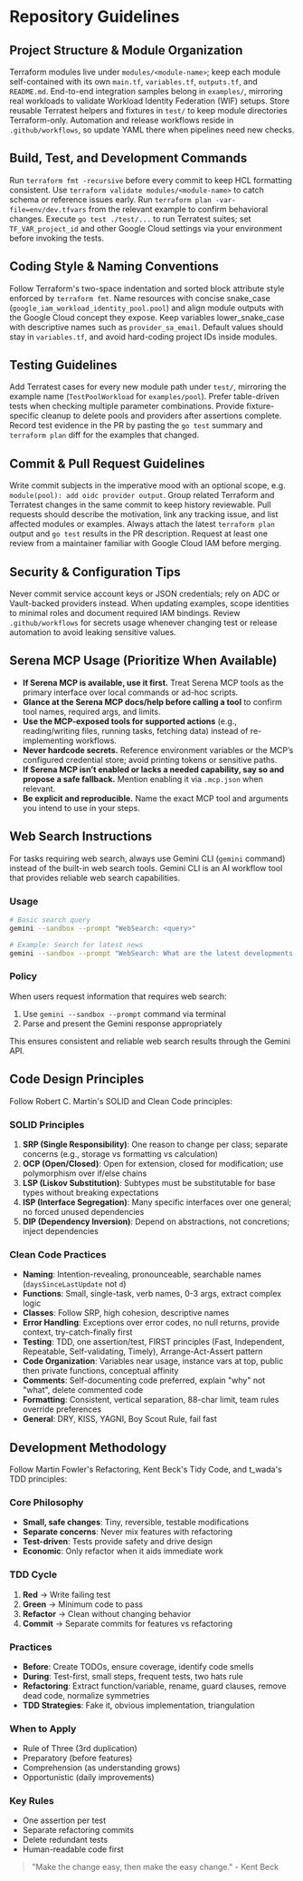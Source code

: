 # Repository Guidelines

## Project Structure & Module Organization

Terraform modules live under `modules/<module-name>`; keep each module self-contained with its own `main.tf`, `variables.tf`, `outputs.tf`, and `README.md`. End-to-end integration samples belong in `examples/`, mirroring real workloads to validate Workload Identity Federation (WIF) setups. Store reusable Terratest helpers and fixtures in `test/` to keep module directories Terraform-only. Automation and release workflows reside in `.github/workflows`, so update YAML there when pipelines need new checks.

## Build, Test, and Development Commands

Run `terraform fmt -recursive` before every commit to keep HCL formatting consistent. Use `terraform validate modules/<module-name>` to catch schema or reference issues early. Run `terraform plan -var-file=env/dev.tfvars` from the relevant example to confirm behavioral changes. Execute `go test ./test/...` to run Terratest suites; set `TF_VAR_project_id` and other Google Cloud settings via your environment before invoking the tests.

## Coding Style & Naming Conventions

Follow Terraform's two-space indentation and sorted block attribute style enforced by `terraform fmt`. Name resources with concise snake_case (`google_iam_workload_identity_pool.pool`) and align module outputs with the Google Cloud concept they expose. Keep variables lower_snake_case with descriptive names such as `provider_sa_email`. Default values should stay in `variables.tf`, and avoid hard-coding project IDs inside modules.

## Testing Guidelines

Add Terratest cases for every new module path under `test/`, mirroring the example name (`TestPoolWorkload` for `examples/pool`). Prefer table-driven tests when checking multiple parameter combinations. Provide fixture-specific cleanup to delete pools and providers after assertions complete. Record test evidence in the PR by pasting the `go test` summary and `terraform plan` diff for the examples that changed.

## Commit & Pull Request Guidelines

Write commit subjects in the imperative mood with an optional scope, e.g. `module(pool): add oidc provider output`. Group related Terraform and Terratest changes in the same commit to keep history reviewable. Pull requests should describe the motivation, link any tracking issue, and list affected modules or examples. Always attach the latest `terraform plan` output and `go test` results in the PR description. Request at least one review from a maintainer familiar with Google Cloud IAM before merging.

## Security & Configuration Tips

Never commit service account keys or JSON credentials; rely on ADC or Vault-backed providers instead. When updating examples, scope identities to minimal roles and document required IAM bindings. Review `.github/workflows` for secrets usage whenever changing test or release automation to avoid leaking sensitive values.

## Serena MCP Usage (Prioritize When Available)

- **If Serena MCP is available, use it first.** Treat Serena MCP tools as the primary interface over local commands or ad-hoc scripts.
- **Glance at the Serena MCP docs/help before calling a tool** to confirm tool names, required args, and limits.
- **Use the MCP-exposed tools for supported actions** (e.g., reading/writing files, running tasks, fetching data) instead of re-implementing workflows.
- **Never hardcode secrets.** Reference environment variables or the MCP’s configured credential store; avoid printing tokens or sensitive paths.
- **If Serena MCP isn’t enabled or lacks a needed capability, say so and propose a safe fallback.** Mention enabling it via `.mcp.json` when relevant.
- **Be explicit and reproducible.** Name the exact MCP tool and arguments you intend to use in your steps.

## Web Search Instructions

For tasks requiring web search, always use Gemini CLI (`gemini` command) instead of the built-in web search tools.
Gemini CLI is an AI workflow tool that provides reliable web search capabilities.

### Usage

```sh
# Basic search query
gemini --sandbox --prompt "WebSearch: <query>"

# Example: Search for latest news
gemini --sandbox --prompt "WebSearch: What are the latest developments in AI?"
```

### Policy

When users request information that requires web search:

1. Use `gemini --sandbox --prompt` command via terminal
2. Parse and present the Gemini response appropriately

This ensures consistent and reliable web search results through the Gemini API.

## Code Design Principles

Follow Robert C. Martin's SOLID and Clean Code principles:

### SOLID Principles

1. **SRP (Single Responsibility)**: One reason to change per class; separate concerns (e.g., storage vs formatting vs calculation)
2. **OCP (Open/Closed)**: Open for extension, closed for modification; use polymorphism over if/else chains
3. **LSP (Liskov Substitution)**: Subtypes must be substitutable for base types without breaking expectations
4. **ISP (Interface Segregation)**: Many specific interfaces over one general; no forced unused dependencies
5. **DIP (Dependency Inversion)**: Depend on abstractions, not concretions; inject dependencies

### Clean Code Practices

- **Naming**: Intention-revealing, pronounceable, searchable names (`daysSinceLastUpdate` not `d`)
- **Functions**: Small, single-task, verb names, 0-3 args, extract complex logic
- **Classes**: Follow SRP, high cohesion, descriptive names
- **Error Handling**: Exceptions over error codes, no null returns, provide context, try-catch-finally first
- **Testing**: TDD, one assertion/test, FIRST principles (Fast, Independent, Repeatable, Self-validating, Timely), Arrange-Act-Assert pattern
- **Code Organization**: Variables near usage, instance vars at top, public then private functions, conceptual affinity
- **Comments**: Self-documenting code preferred, explain "why" not "what", delete commented code
- **Formatting**: Consistent, vertical separation, 88-char limit, team rules override preferences
- **General**: DRY, KISS, YAGNI, Boy Scout Rule, fail fast

## Development Methodology

Follow Martin Fowler's Refactoring, Kent Beck's Tidy Code, and t_wada's TDD principles:

### Core Philosophy

- **Small, safe changes**: Tiny, reversible, testable modifications
- **Separate concerns**: Never mix features with refactoring
- **Test-driven**: Tests provide safety and drive design
- **Economic**: Only refactor when it aids immediate work

### TDD Cycle

1. **Red** → Write failing test
2. **Green** → Minimum code to pass
3. **Refactor** → Clean without changing behavior
4. **Commit** → Separate commits for features vs refactoring

### Practices

- **Before**: Create TODOs, ensure coverage, identify code smells
- **During**: Test-first, small steps, frequent tests, two hats rule
- **Refactoring**: Extract function/variable, rename, guard clauses, remove dead code, normalize symmetries
- **TDD Strategies**: Fake it, obvious implementation, triangulation

### When to Apply

- Rule of Three (3rd duplication)
- Preparatory (before features)
- Comprehension (as understanding grows)
- Opportunistic (daily improvements)

### Key Rules

- One assertion per test
- Separate refactoring commits
- Delete redundant tests
- Human-readable code first

> "Make the change easy, then make the easy change." - Kent Beck
